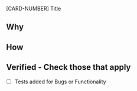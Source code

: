 [CARD-NUMBER] Title

## Why

## How

## Verified - Check those that apply

- [ ] Tests added for Bugs or Functionality